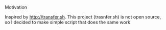 Motivation

Inspired by http://transfer.sh. This project (trasnfer.sh) is not open source, so I decided to make simple script that does the same work

